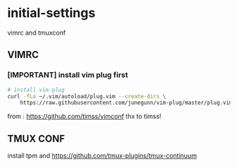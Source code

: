 # initial-settings
vimrc and tmuxconf

## VIMRC
### [IMPORTANT] install vim plug first
``` bash
# install vim plug
curl -fLo ~/.vim/autoload/plug.vim --create-dirs \
    https://raw.githubusercontent.com/junegunn/vim-plug/master/plug.vim
```

from : https://github.com/timss/vimconf
thx to timss!

## TMUX CONF
install tpm and https://github.com/tmux-plugins/tmux-continuum

